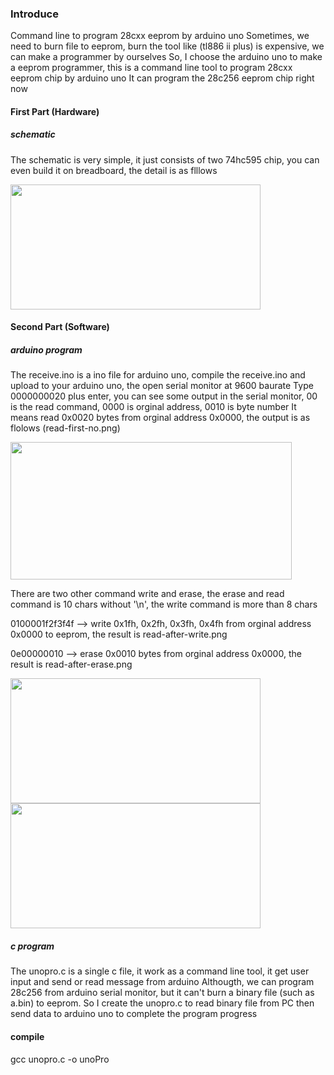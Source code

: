 ### Introduce

Command line to program 28cxx eeprom by arduino uno
Sometimes, we need to burn file to eeprom, burn the tool like (tl886 ii plus) is expensive, we can make a programmer by ourselves
So, I choose the arduino uno to make a eeprom programmer, this is a command line tool to program 28cxx eeprom chip by arduino uno
It can program the 28c256 eeprom chip right now

#### First Part (Hardware)

##### schematic
The schematic is very simple, it just consists of two 74hc595 chip, you can even build it on breadboard, the detail is as flllows

<img src="https://github.com/2076625923/arduino-programmer/blob/main/sch.png" width="400" height="200">

#### Second Part (Software)

##### arduino program
The receive.ino is a ino file for arduino uno, compile the receive.ino and upload to your arduino uno, the open serial monitor at 9600 baurate
Type 0000000020 plus enter, you can see some output in the serial monitor, 00 is the read command, 0000 is orginal address, 0010 is byte number
It means read 0x0020 bytes from orginal address 0x0000, the output is as flolows (read-first-no.png)

<img src="https://github.com/2076625923/arduino-programmer/blob/main/read-first-no.png" width="450" height="220">

There are two other command write and erase, the erase and read command is 10 chars without '\n', the write command is more than 8 chars

0100001f2f3f4f --> write 0x1fh, 0x2fh, 0x3fh, 0x4fh from orginal address 0x0000 to eeprom, the result is read-after-write.png

0e00000010 --> erase 0x0010 bytes from orginal address 0x0000, the result is read-after-erase.png

<img src="https://github.com/2076625923/arduino-programmer/blob/main/read-after-write.png" width="400" height="200">                                       <img src="https://github.com/2076625923/arduino-programmer/blob/main/read-after-erase.png" width="400" height="200"/>

##### c program
The unopro.c is a single c file, it work as a command line tool, it get user input and send or read message from arduino 
Althougth, we can program 28c256 from arduino serial monitor, but it can't burn a binary file (such as a.bin) to eeprom.
So I create the unopro.c to read binary file from PC then send data to arduino uno to complete the program progress

#### compile

gcc unopro.c -o unoPro

